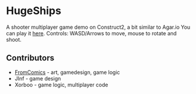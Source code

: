 # HugeShips
A shooter multiplayer game demo on Construct2, a bit similar to Agar.io
You can play it [here](http://xorboo.github.io/Games/HugeShips). Controls: WASD/Arrows to move, mouse to rotate and shoot.

## Contributors
* [FromComics](http://fromcomics.deviantart.com/) - art, gamedesign, game logic
* JInf - game design
* Xorboo - game logic, multiplayer code
